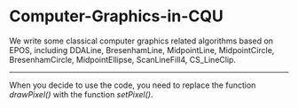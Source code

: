 # Computer-Graphics-in-CQU
We write some classical computer graphics related algorithms based on EPOS, including DDALine, BresenhamLine, MidpointLine, MidpointCircle, BresenhamCircle, MidpointEllipse, ScanLineFill4, CS_LineClip.

---
When you decide to use the code, you need to replace the function *drawPixel()* with the function *setPixel()*.
